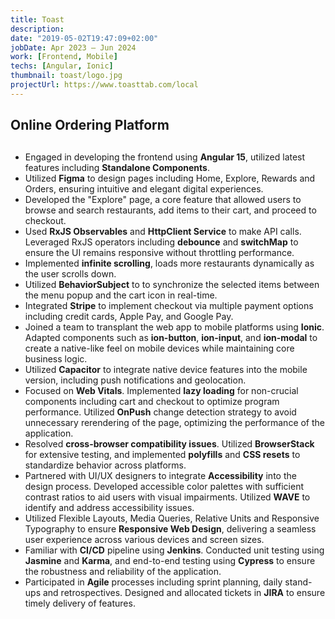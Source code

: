 ```yaml
---
title: Toast
description: 
date: "2019-05-02T19:47:09+02:00"
jobDate: Apr 2023 — Jun 2024
work: [Frontend, Mobile]
techs: [Angular, Ionic]
thumbnail: toast/logo.jpg
projectUrl: https://www.toasttab.com/local
---
```

## Online Ordering Platform <br>
##
- Engaged in developing the frontend using **Angular 15**, utilized latest features including **Standalone Components**.
- Utilized **Figma** to design pages including Home, Explore, Rewards and Orders, 
ensuring intuitive and elegant digital experiences. 
- Developed the "Explore" page, a core feature that allowed users to browse and 
search restaurants, add items to their cart, and proceed to checkout.
- Used **RxJS Observables** and **HttpClient Service** to make API calls. Leveraged 
RxJS operators including **debounce** and **switchMap** to ensure the UI remains 
responsive without throttling performance.
- Implemented **infinite scrolling**, loads more restaurants dynamically as the 
user scrolls down.
- Utilized **BehaviorSubject** to to synchronize the selected items between the 
menu popup and the cart icon in real-time.
- Integrated **Stripe** to implement checkout via multiple payment options 
including credit cards, Apple Pay, and Google Pay.
- Joined a team to transplant the web app to mobile platforms using **Ionic**. 
Adapted components such as **ion-button**, **ion-input**, and **ion-modal** to create 
a native-like feel on mobile devices while maintaining core business logic.
- Utilized **Capacitor** to integrate native device features into the mobile version, 
including push notifications and geolocation.
- Focused on **Web Vitals**. Implemented **lazy loading** for non-crucial 
components including cart and checkout to optimize program performance. 
Utilized **OnPush** change detection strategy to avoid unnecessary rerendering 
of the page, optimizing the performance of the application.
- Resolved **cross-browser compatibility issues**. Utilized **BrowserStack** for 
extensive testing, and implemented **polyfills** and **CSS resets** to standardize 
behavior across platforms.
- Partnered with UI/UX designers to integrate **Accessibility** into the design 
process. Developed accessible color palettes with sufficient contrast ratios 
to aid users with visual impairments. Utilized **WAVE** to identify and address 
accessibility issues.
- Utilized Flexible Layouts, Media Queries, Relative Units and Responsive 
Typography to ensure **Responsive Web Design**, delivering a seamless user 
experience across various devices and screen sizes.
- Familiar with **CI/CD** pipeline using **Jenkins**. Conducted unit testing using 
**Jasmine** and **Karma**, and end-to-end testing using **Cypress** to ensure the 
robustness and reliability of the application.
- Participated in **Agile** processes including sprint planning, daily stand-ups and 
retrospectives. Designed and allocated tickets in **JIRA** to ensure timely delivery 
of features.